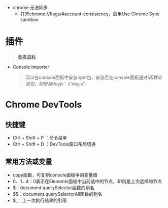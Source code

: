 - chrome 无法同步
  - 打开chrome://flags/#account-consistency，启用Use Chrome Sync sandbox

# 插件
> [参考资料](https://juejin.cn/post/6844903732874854414)


- Console Importer
  > 可以在console面板中安装npm包，安装后在console面板通过$i函数安装包，如安装dayjs：$i('dayjs')
# Chrome DevTools

## 快捷键
- Ctrl + Shift + P ：命令菜单
- Ctrl + Shift + D ：DevTools窗口布局切换

## 常用方法或变量
- copy函数，可复制console面板中的变量值
- $0、$1...$4：$0表示在Elements面板中当前选中的节点，$1则是上次选择的节点
- $：document.querySelector函数的别名
- $$：document.querySelectorAll函数的别名
- $_：上一次执行结果的引用